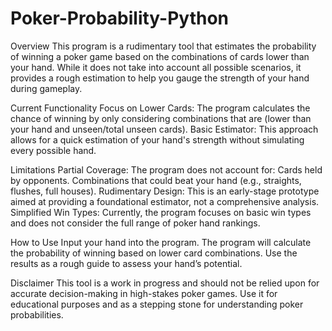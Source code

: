 # Poker-Probability-Python

Overview
This program is a rudimentary tool that estimates the probability of winning a poker game based on the combinations of cards lower than your hand. While it does not take into account all possible scenarios, it provides a rough estimation to help you gauge the strength of your hand during gameplay.

Current Functionality
Focus on Lower Cards: The program calculates the chance of winning by only considering combinations that are (lower than your hand and unseen/total unseen cards).
Basic Estimator: This approach allows for a quick estimation of your hand's strength without simulating every possible hand.

Limitations
Partial Coverage: The program does not account for:
Cards held by opponents.
Combinations that could beat your hand (e.g., straights, flushes, full houses).
Rudimentary Design: This is an early-stage prototype aimed at providing a foundational estimator, not a comprehensive analysis.
Simplified Win Types: Currently, the program focuses on basic win types and does not consider the full range of poker hand rankings.

How to Use
Input your hand into the program.
The program will calculate the probability of winning based on lower card combinations.
Use the results as a rough guide to assess your hand’s potential.


Disclaimer
This tool is a work in progress and should not be relied upon for accurate decision-making in high-stakes poker games. Use it for educational purposes and as a stepping stone for understanding poker probabilities.
